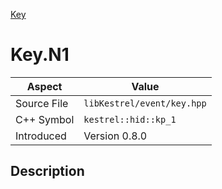 [Key](index)
# Key.N1
| Aspect | Value |
| --- | --- |
| Source File | `libKestrel/event/key.hpp` |
| C++ Symbol | `kestrel::hid::kp_1` |
| Introduced | Version 0.8.0 |
## Description

